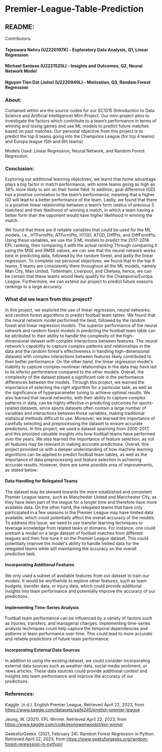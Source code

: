 # Premier-League-Table-Prediction

## README:

Contributors: 
#### Tejeswara Nehru (U2220197K) - Exploratory Data Analysis, Q1, Linear Regression
#### Michael Santoso (U2221525L) - Insights and Outcomes, Q2, Neural Network Model
#### Nguyen Tien Dat (John) (U2220949L) - Motivation, Q3, Random Forest Regression


### About:
Contained within are the source codes for our SC1015 (Introduction to Data Science and Artificial Intelligence) Mini-Project. Our mini-project aims to investigate the factors which contribute to a team’s performance in terms of winning and losing games and use ML models to predict future matches based on past matches. Our personal objective from this project is to predict the top 6 teams going into the Champions League (for top 4 teams) and Europa league (5th and 6th teams)

Models Used: Linear Regression, Neural Network, and Random Forest Regression.

### Conclusion: 
Exploring our additional learning objectives, we learnt that home advantage plays a big factor in match performance, with some teams going as high as 38% more likely to win on their home field. In addition, goal difference (GD) has a positive correlation to the team’s performance, meaning that a higher GD will lead to a better performance of the team. Lastly, we found that there is a positive linear relationship between a team’s form (status of previous 5 matches) and their likelihood of winning a match, in which a team having a better form than the opponent would have higher likelihood in winning the match.

We found that there are 6 reliable variables that could be used for the ML models, i.e., HTFormPts, ATFormPts, HTGD, ATGD, DiffPts, and DiffFormPts. Using these variables, we use the 3 ML models to predict the 2017-2018 EPL ranking, then comparing it with the actual ranking Through comparing it using the MSE and RMSE values, we can see that the neural network works best in predicting data, followed by the random forest, and lastly the linear regression. To complete our personal objectives, we found that in the top 6 teams, 5 teams are consistently there throughout all the ML models, namely Man City, Man United, Tottenham, Liverpool, and Chelsea, hence, we can be certain that these teams would likely qualify for the Champions/Europa League. Furthermore, we can extend our project to predict future seasons rankings to a large accuracy. 

### What did we learn from this project?
In this project, we explored the use of linear regression, neural networks, and random forest algorithms to predict football team tables. We found that the neural network model performed the best, followed by the random forest and linear regression models.
The superior performance of the neural network and random forest models in predicting the football team table can be attributed to their ability to handle the complexity of the high-dimensional dataset with complex interactions between features. The neural network's capability to capture complex patterns and relationships in the data and the random forest's effectiveness in handling high-dimensional datasets with complex interactions between features likely contributed to their better performance. On the other hand, the linear regression model's inability to capture complex nonlinear relationships in the data may have led to its inferior performance compared to the other models. Overall, the complexity of the dataset played a significant role in the performance differences between the models.
Through this project, we learned the importance of selecting the right algorithm for a particular task, as well as the significance of hyperparameter tuning to achieve optimal results. We also learned that neural networks, with their ability to capture complex patterns in data, can be highly effective in predicting outcomes for sports-related datasets, since sports datasets often contain a large number of variables and interactions between those variables, making traditional statistical methods difficult to use.
Moreover, we learned the importance of carefully selecting and preprocessing the dataset to ensure accurate predictions. In this project, we used a dataset spanning from 2000-2017, and this provided valuable insights into how football teams have performed over the years. We also learned the importance of feature selection, as not all features may be relevant in making accurate predictions. 
Overall, this project provided us with a deeper understanding of how machine learning algorithms can be applied to predict football team tables, as well as the importance of data preprocessing and feature selection in achieving accurate results. However, there are some possible area of improvements, as stated below:

#### Data Handling for Relegated Teams
The dataset may be skewed towards the more established and consistent Premier League teams, such as Manchester United and Manchester City, as they have been part of the league for a longer time and therefore have more available data.
On the other hand, the relegated teams that have only participated in a few seasons in the Premier League may have limited data available, which could potentially affect the overall accuracy of the models. To address this issue, we need to use transfer learning techniques to leverage knowledge from related tasks or domains. For instance, one could pretrain a model on a large dataset of football matches from different leagues and then fine-tune it on the Premier League dataset. This could potentially improve the model's ability to handle limited data for the relegated teams while still maintaining the accuracy on the overall prediction task.

#### Incorporating Additional Features
We only used a subset of available features from our dataset to train our models. It would be worthwhile to explore other features, such as team budgets, transfer data, or injury data, which could provide additional insights into team performance and potentially improve the accuracy of our predictions.

#### Implementing Time-Series Analysis
Football team performance can be influenced by a variety of factors such as injuries, transfers, and managerial changes. Implementing time-series analysis techniques could help capture the temporal dependencies and patterns in team performance over time. This could lead to more accurate and reliable predictions of future team performance.

#### Incorporating External Data Sources
In addition to using the existing dataset, we could consider incorporating external data sources such as weather data, social media sentiment, or news articles. These data sources could provide additional context and insights into team performance and improve the accuracy of our predictions.


### References:

Kaggle. (n.d.). English Premier League. Retrieved April 22, 2023, from https://www.kaggle.com/datasets/saife245/english-premier-league

Jeong, W. (2021). EPL Winner. Retrieved April 22, 2023, from https://www.kaggle.com/code/jeongwonwoobit/epl-winner

GeeksforGeeks. (2021, February 24). Random Forest Regression in Python. Retrieved April 22, 2023, from https://www.geeksforgeeks.org/random-forest-regression-in-python/
